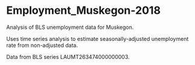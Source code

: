 # Employment_Muskegon-2018

Analysis of BLS unemployment data for Muskegon.

Uses time series analysis to estimate seasonally-adjusted unemployment rate from non-adjusted data.

Data from BLS series LAUMT263474000000003.
